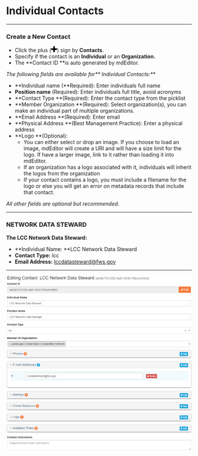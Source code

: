 # Individual Contacts

---

### Create a New Contact

* Click the plus \(![](/assets/symbol_plus_16.png)\) sign by **Contacts**.
* Specify if the contact is an **Individual** or an **Organization.**
* The **Contact ID **is auto generated by mdEditor.

_The following fields are available for** Individual Contacts:**_

* **Individual name \(**Required\): Enter individuals full name
* **Position name** \(Required\): Enter individuals full title, avoid acronyms
* **Contact Type **\(Required\): Enter the contact type from the picklist
* **Member Organization **\(Required\): Select organization\(s\), you can make an individual part of multiple organizations.
* **Email Address **\(Required\): Enter email
* **Physical Address **\(Best Management Practice\): Enter a physical address
* **Logo **\(Optional\): 
  * You can either select or drop an image. If you choose to load an image, mdEditor will create a URI and will have a size limit for the logo. If have a larger image, link to it rather than loading it into mdEditor. 
  * If an organization has a logo associated with it, individuals will inherit the logos from the organization 
  * If your contact contains a logo, you must include a filename for the logo or else you will get an error on metadata records that include that contact.

_All other fields are optional but recommended._

---

### NETWORK DATA STEWARD

**The LCC Network Data Steward:**

* **Individual Name: **LCC Network Data Steward
* **Contact Type:** lcc
* **Email Address:** lccdatasteward@fws.gov

---

![](/assets/individual_contact_window.png)

